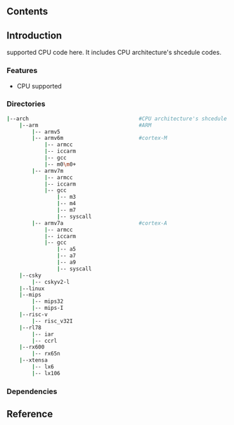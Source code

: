 ## Contents

## Introduction
supported CPU code here. It includes CPU architecture's shcedule codes.

### Features
- CPU supported

### Directories

```sh
|--arch                                   #CPU architecture's shcedule codes
    |--arm                                #ARM
        |-- armv5
        |-- armv6m                        #cortex-M
            |-- armcc
            |-- iccarm
            |-- gcc
            |-- m0\m0+
        |-- armv7m
            |-- armcc
            |-- iccarm
            |-- gcc
                |-- m3
                |-- m4
                |-- m7
                |-- syscall
        |-- armv7a                        #cortex-A
            |-- armcc
            |-- iccarm
            |-- gcc
                |-- a5
                |-- a7
                |-- a9
                |-- syscall
    |--csky
        |-- cskyv2-l
    |--linux
    |--mips
        |-- mips32
        |-- mips-I
    |--risc-v
        |-- risc_v32I
    |--rl78 
        |-- iar
        |-- ccrl
    |--rx600
        |-- rx65n
    |--xtensa
        |-- lx6
        |-- lx106
```
### Dependencies

## Reference